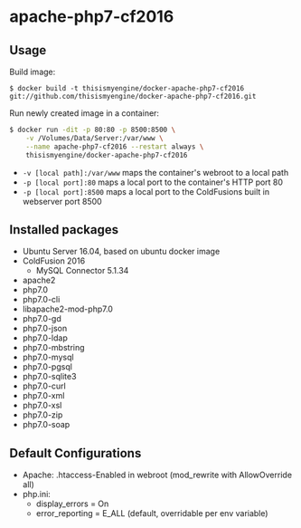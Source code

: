 apache-php7-cf2016
==================

Usage
------

Build image:
```
$ docker build -t thisismyengine/docker-apache-php7-cf2016 git://github.com/thisismyengine/docker-apache-php7-cf2016.git
```

Run newly created image in a container:
```bash
$ docker run -dit -p 80:80 -p 8500:8500 \
    -v /Volumes/Data/Server:/var/www \
    --name apache-php7-cf2016 --restart always \
    thisismyengine/docker-apache-php7-cf2016
```

* `-v [local path]:/var/www` maps the container's webroot to a local path
* `-p [local port]:80` maps a local port to the container's HTTP port 80
* `-p [local port]:8500` maps a local port to the ColdFusions built in webserver port 8500

Installed packages
-------------------
* Ubuntu Server 16.04, based on ubuntu docker image
* ColdFusion 2016
	* MySQL Connector 5.1.34
* apache2
* php7.0
* php7.0-cli
* libapache2-mod-php7.0
* php7.0-gd
* php7.0-json
* php7.0-ldap
* php7.0-mbstring
* php7.0-mysql
* php7.0-pgsql
* php7.0-sqlite3
* php7.0-curl
* php7.0-xml
* php7.0-xsl
* php7.0-zip
* php7.0-soap

Default Configurations
----------------------

* Apache: .htaccess-Enabled in webroot (mod_rewrite with AllowOverride all)
* php.ini:
  * display_errors = On
  * error_reporting = E_ALL (default, overridable per env variable)
